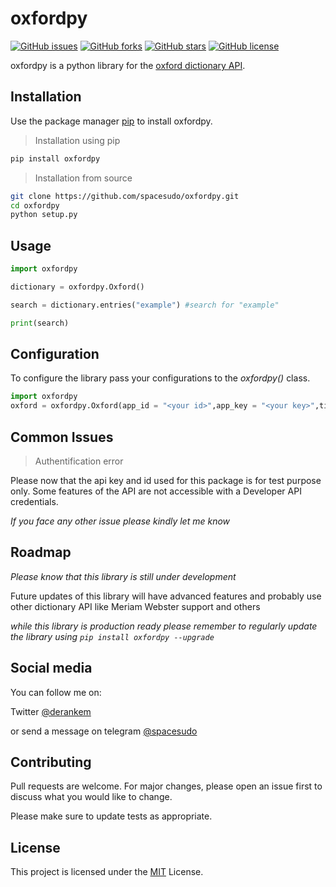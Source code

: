 
# oxfordpy
[![GitHub issues](https://img.shields.io/github/issues/spacesudo/oxfordpy)](https://github.com/spacesudo/oxfordpy/issues)
[![GitHub forks](https://img.shields.io/github/forks/spacesudo/oxfordpy)](https://github.com/spacesudo/oxfordpy/network)
[![GitHub stars](https://img.shields.io/github/stars/spacesudo/oxfordpy)](https://github.com/spacesudo/oxfordpy/stargazers)
[![GitHub license](https://img.shields.io/github/license/spacesudo/oxfordpy)](https://github.com/spacesudo/oxfordpy/blob/master/LICENSE.txt)

oxfordpy is a python library for the [oxford dictionary API](https://developer.oxforddictionaries.com/).


## Installation

Use the package manager [pip](https://pip.pypa.io/en/stable/) to install oxfordpy.

>Installation using pip

```bash
pip install oxfordpy
```
>Installation from source

```bash
git clone https://github.com/spacesudo/oxfordpy.git
cd oxfordpy
python setup.py
```

## Usage

```python
import oxfordpy

dictionary = oxfordpy.Oxford()

search = dictionary.entries("example") #search for "example"

print(search)

```

## Configuration
To configure the library pass your configurations to the *oxfordpy()* class.
```python
import oxfordpy
oxford = oxfordpy.Oxford(app_id = "<your id>",app_key = "<your key>",timeout = (2,6)) #timeout should be a tuple
```

## Common Issues

>Authentification error

Please now that the api key and id used for this package is for test purpose only.
Some features of the API are not accessible with a Developer API credentials.

*If you face any other issue please kindly let me know*



## Roadmap
*Please know that this library is still under development*

Future updates of this library will have advanced features and probably use other dictionary API like Meriam Webster support and others

*while this library is production ready please remember to regularly update the library using ```pip install oxfordpy --upgrade```*

## Social media

You can follow me on:
 
Twitter [@derankem](https://twitter.com/derankem) 

or send a message on telegram [@spacesudo](https://t.me/spacesudo)
 

## Contributing
Pull requests are welcome. For major changes, please open an issue first to discuss what you would like to change.

Please make sure to update tests as appropriate.

## License
This project is licensed under the  [MIT](https://choosealicense.com/licenses/mit/) License. 